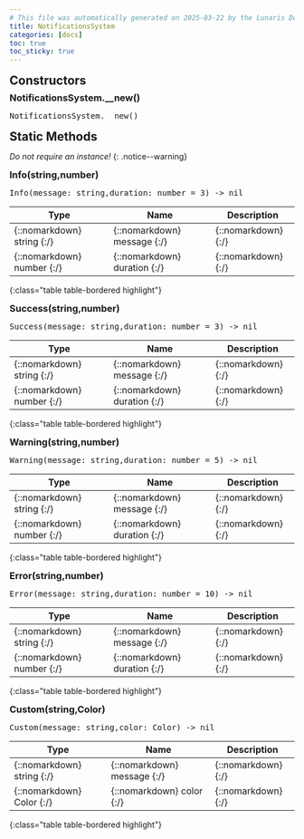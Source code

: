 ```yaml
---
# This file was automatically generated on 2025-03-22 by the Lunaris Documentation Generator
title: NotificationsSystem
categories: [docs]
toc: true
toc_sticky: true
---
```

<style>
h2 {
    margin-top: 1rem;
    margin-bottom: 0.5rem;
    padding: 0;
}

h3 {
    margin-top: 0.25rem;
    margin-bottom: 0.25rem;
}

.notice--warning {
    margin-top: 0.25rem !important;
    margin-bottom: 1rem !important;
}
</style>
            


## Constructors
### NotificationsSystem.__new()
<div class ="highlighter-rouge">
<div class ="highlight">
<pre class ="highlight">
<span class='nf'>NotificationsSystem.__new</span>()
</pre>
</div>
</div>

## Static Methods
*Do not require an instance!*
{: .notice--warning}

### Info(string,number)
<div class ="highlighter-rouge">
<div class ="highlight">
<pre class ="highlight">
<span class='nf'>Info</span>(<span class='o'>message</span>: <span class='kt'>string</span>,<span class='o'>duration</span>: <span class='kt'>number</span> = 3) -> <span class='kt'>nil</span>
</pre>
</div>
</div>

| Type | Name | Description
| --- | --- | --- |
| {::nomarkdown} <span class='kt'>string</span> {:/} | {::nomarkdown} <span class='o'>message</span> {:/} | {::nomarkdown} <span class='c'></span> {:/} |
| {::nomarkdown} <span class='kt'>number</span> {:/} | {::nomarkdown} <span class='o'>duration</span> {:/} | {::nomarkdown} <span class='c'></span> {:/} |
{:class="table table-bordered highlight"}

### Success(string,number)
<div class ="highlighter-rouge">
<div class ="highlight">
<pre class ="highlight">
<span class='nf'>Success</span>(<span class='o'>message</span>: <span class='kt'>string</span>,<span class='o'>duration</span>: <span class='kt'>number</span> = 3) -> <span class='kt'>nil</span>
</pre>
</div>
</div>

| Type | Name | Description
| --- | --- | --- |
| {::nomarkdown} <span class='kt'>string</span> {:/} | {::nomarkdown} <span class='o'>message</span> {:/} | {::nomarkdown} <span class='c'></span> {:/} |
| {::nomarkdown} <span class='kt'>number</span> {:/} | {::nomarkdown} <span class='o'>duration</span> {:/} | {::nomarkdown} <span class='c'></span> {:/} |
{:class="table table-bordered highlight"}

### Warning(string,number)
<div class ="highlighter-rouge">
<div class ="highlight">
<pre class ="highlight">
<span class='nf'>Warning</span>(<span class='o'>message</span>: <span class='kt'>string</span>,<span class='o'>duration</span>: <span class='kt'>number</span> = 5) -> <span class='kt'>nil</span>
</pre>
</div>
</div>

| Type | Name | Description
| --- | --- | --- |
| {::nomarkdown} <span class='kt'>string</span> {:/} | {::nomarkdown} <span class='o'>message</span> {:/} | {::nomarkdown} <span class='c'></span> {:/} |
| {::nomarkdown} <span class='kt'>number</span> {:/} | {::nomarkdown} <span class='o'>duration</span> {:/} | {::nomarkdown} <span class='c'></span> {:/} |
{:class="table table-bordered highlight"}

### Error(string,number)
<div class ="highlighter-rouge">
<div class ="highlight">
<pre class ="highlight">
<span class='nf'>Error</span>(<span class='o'>message</span>: <span class='kt'>string</span>,<span class='o'>duration</span>: <span class='kt'>number</span> = 10) -> <span class='kt'>nil</span>
</pre>
</div>
</div>

| Type | Name | Description
| --- | --- | --- |
| {::nomarkdown} <span class='kt'>string</span> {:/} | {::nomarkdown} <span class='o'>message</span> {:/} | {::nomarkdown} <span class='c'></span> {:/} |
| {::nomarkdown} <span class='kt'>number</span> {:/} | {::nomarkdown} <span class='o'>duration</span> {:/} | {::nomarkdown} <span class='c'></span> {:/} |
{:class="table table-bordered highlight"}

### Custom(string,Color)
<div class ="highlighter-rouge">
<div class ="highlight">
<pre class ="highlight">
<span class='nf'>Custom</span>(<span class='o'>message</span>: <span class='kt'>string</span>,<span class='o'>color</span>: <span class='kt'>Color</span>) -> <span class='kt'>nil</span>
</pre>
</div>
</div>

| Type | Name | Description
| --- | --- | --- |
| {::nomarkdown} <span class='kt'>string</span> {:/} | {::nomarkdown} <span class='o'>message</span> {:/} | {::nomarkdown} <span class='c'></span> {:/} |
| {::nomarkdown} <span class='kt'>Color</span> {:/} | {::nomarkdown} <span class='o'>color</span> {:/} | {::nomarkdown} <span class='c'></span> {:/} |
{:class="table table-bordered highlight"}

